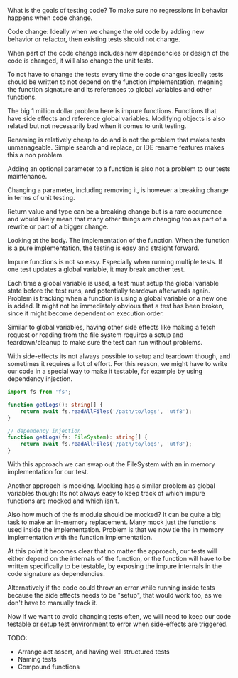 What is the goals of testing code?
To make sure no regressions in behavior happens when code change.

Code change: Ideally when we change the old code by adding new behavior or refactor, then existing tests should not change.

When part of the code change includes new dependencies or design of the code is changed, it will also change the unit tests.

To not have to change the tests every time the code changes ideally tests should be written to not depend on the function implementation, meaning the function signature and its references to global variables and other functions.

The big 1 million dollar problem here is impure functions. Functions that have side effects and reference global variables. Modifying objects is also related but not necessarily bad when it comes to unit testing.

Renaming is relatively cheap to do and is not the problem that makes tests unmanageable. Simple search and replace, or IDE rename features makes this a non problem.

Adding an optional parameter to a function is also not a problem to our tests maintenance.

Changing a parameter, including removing it, is however a breaking change in terms of unit testing.

Return value and type can be a breaking change but is a rare occurrence and would likely mean that many other things are changing too as part of a rewrite or part of 
a bigger change.

Looking at the body. The implementation of the function. When the function is a pure implementation, the testing is easy and straight forward.

Impure functions is not so easy. Especially when running multiple tests. If one test updates a global variable, it may break another test.

Each time a global variable is used, a test must setup the global variable state before the test runs, and potentially teardown afterwards again. Problem is tracking when a function is using a global variable or a new one is added. It might not be immediately obvious that a test has been broken, since it might become dependent on execution order.

Similar to global variables, having other side effects like making a fetch request or reading from the file system requires a setup and teardown/cleanup to make sure the test can run without problems.

With side-effects its not always possible to setup and teardown though, and sometimes it requires a lot of effort. For this reason, we might have to write our code in a special way to make it testable, for example by using dependency injection.

```ts
import fs from 'fs';

function getLogs(): string[] {
	return await fs.readAllFiles('/path/to/logs', 'utf8');
}

// dependency injection
function getLogs(fs: FileSystem): string[] {
	return await fs.readAllFiles('/path/to/logs', 'utf8');
}
```

With this approach we can swap out the FileSystem with an in memory implementation for our test.

Another approach is mocking. Mocking has a similar problem as global variables though: Its not always easy to keep track of which impure functions are mocked and which isn't.

Also how much of the fs module should be mocked? It can be quite a big task to make an in-memory replacement. Many mock just the functions used inside the implementation. Problem is that we now tie the in memory implementation with the function implementation.

At this point it becomes clear that no matter the approach, our tests will either depend on the internals of the function, or the function will have to be written specifically to be testable, by exposing the impure internals in the code signature as dependencies.

Alternatively if the code could throw an error while running inside tests because the side effects needs to be "setup", that would work too, as we don't have to manually track it.

Now if we want to avoid changing tests often, we will need to keep our code testable or setup test environment to error when side-effects are triggered.



TODO:
- Arrange act assert, and having well structured tests
- Naming tests
- Compound functions

